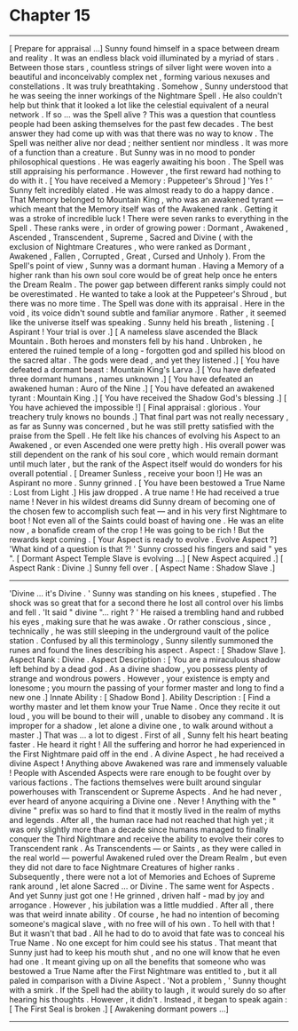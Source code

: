 
# Chapter 15


---

[ Prepare for appraisal …]
Sunny found himself in a space between dream and reality . It was an endless black void illuminated by a myriad of stars . Between those stars , countless strings of silver light were woven into a beautiful and inconceivably complex net , forming various nexuses and constellations . It was truly breathtaking .
Somehow , Sunny understood that he was seeing the inner workings of the Nightmare Spell . He also couldn't help but think that it looked a lot like the celestial equivalent of a neural network . If so … was the Spell alive ?
This was a question that countless people had been asking themselves for the past few decades . The best answer they had come up with was that there was no way to know . The Spell was neither alive nor dead ; neither sentient nor mindless .
It was more of a function than a creature .
But Sunny was in no mood to ponder philosophical questions . He was eagerly awaiting his boon .
The Spell was still appraising his performance . However , the first reward had nothing to do with it .
[ You have received a Memory : Puppeteer's Shroud ]
'Yes ! '
Sunny felt incredibly elated . He was almost ready to do a happy dance . That Memory belonged to Mountain King , who was an awakened tyrant — which meant that the Memory itself was of the Awakened rank . Getting it was a stroke of incredible luck !
There were seven ranks to everything in the Spell . These ranks were , in order of growing power : Dormant , Awakened , Ascended , Transcendent , Supreme , Sacred and Divine ( with the exclusion of Nightmare Creatures , who were ranked as Dormant , Awakened , Fallen , Corrupted , Great , Cursed and Unholy ).
From the Spell's point of view , Sunny was a dormant human . Having a Memory of a higher rank than his own soul core would be of great help once he enters the Dream Realm . The power gap between different ranks simply could not be overestimated .
He wanted to take a look at the Puppeteer's Shroud , but there was no more time . The Spell was done with its appraisal .
Here in the void , its voice didn't sound subtle and familiar anymore . Rather , it seemed like the universe itself was speaking . Sunny held his breath , listening .
[ Aspirant ! Your trial is over .]
[ A nameless slave ascended the Black Mountain . Both heroes and monsters fell by his hand . Unbroken , he entered the ruined temple of a long - forgotten god and spilled his blood on the sacred altar . The gods were dead , and yet they listened .]
[ You have defeated a dormant beast : Mountain King's Larva .]
[ You have defeated three dormant humans , names unknown .]
[ You have defeated an awakened human : Auro of the Nine .]
[ You have defeated an awakened tyrant : Mountain King .]
[ You have received the Shadow God's blessing .]
[ You have achieved the impossible !]
[ Final appraisal : glorious . Your treachery truly knows no bounds .]
That final part was not really necessary , as far as Sunny was concerned , but he was still pretty satisfied with the praise from the Spell . He felt like his chances of evolving his Aspect to an Awakened , or even Ascended one were pretty high .
His overall power was still dependent on the rank of his soul core , which would remain dormant until much later , but the rank of the Aspect itself would do wonders for his overall potential .
[ Dreamer Sunless , receive your boon !]
He was an Aspirant no more . Sunny grinned .
[ You have been bestowed a True Name : Lost from Light .]
His jaw dropped . A true name ! He had received a true name ! Never in his wildest dreams did Sunny dream of becoming one of the chosen few to accomplish such feat — and in his very first Nightmare to boot ! Not even all of the Saints could boast of having one . He was an elite now , a bonafide cream of the crop ! He was going to be rich !
But the rewards kept coming .
[ Your Aspect is ready to evolve . Evolve Aspect ?]
'What kind of a question is that ?! '
Sunny crossed his fingers and said " yes ".
[ Dormant Aspect Temple Slave is evolving …]
[ New Aspect acquired .]
[ Aspect Rank : Divine .]
Sunny fell over .
[ Aspect Name : Shadow Slave .]
***
'Divine … it's Divine . '
Sunny was standing on his knees , stupefied . The shock was so great that for a second there he lost all control over his limbs and fell .
'It said " divine "... right ? '
He raised a trembling hand and rubbed his eyes , making sure that he was awake . Or rather conscious , since , technically , he was still sleeping in the underground vault of the police station .
Confused by all this terminology , Sunny silently summoned the runes and found the lines describing his aspect .
Aspect : [ Shadow Slave ].
Aspect Rank : Divine .
Aspect Description : [ You are a miraculous shadow left behind by a dead god . As a divine shadow , you possess plenty of strange and wondrous powers . However , your existence is empty and lonesome ; you mourn the passing of your former master and long to find a new one .]
Innate Ability : [ Shadow Bond ].
Ability Description : [ Find a worthy master and let them know your True Name . Once they recite it out loud , you will be bound to their will , unable to disobey any command . It is improper for a shadow , let alone a divine one , to walk around without a master .]
That was … a lot to digest .
First of all , Sunny felt his heart beating faster . He heard it right ! All the suffering and horror he had experienced in the First Nightmare paid off in the end . A divine Aspect , he had received a divine Aspect ! Anything above Awakened was rare and immensely valuable !
People with Ascended Aspects were rare enough to be fought over by various factions . The factions themselves were built around singular powerhouses with Transcendent or Supreme Aspects . And he had never , ever heard of anyone acquiring a Divine one . Never !
Anything with the " divine " prefix was so hard to find that it mostly lived in the realm of myths and legends . After all , the human race had not reached that high yet ; it was only slightly more than a decade since humans managed to finally conquer the Third Nightmare and receive the ability to evolve their cores to Transcendent rank .
As Transcendents — or Saints , as they were called in the real world — powerful Awakened ruled over the Dream Realm , but even they did not dare to face Nightmare Creatures of higher ranks . Subsequently , there were not a lot of Memories and Echoes of Supreme rank around , let alone Sacred … or Divine . The same went for Aspects .
And yet Sunny just got one !
He grinned , driven half - mad by joy and arrogance . However , his jubilation was a little muddied . After all , there was that weird innate ability . Of course , he had no intention of becoming someone's magical slave , with no free will of his own . To hell with that !
But it wasn't that bad . All he had to do to avoid that fate was to conceal his True Name . No one except for him could see his status . That meant that Sunny just had to keep his mouth shut , and no one will know that he even had one .
It meant giving up on all the benefits that someone who was bestowed a True Name after the First Nightmare was entitled to , but it all paled in comparison with a Divine Aspect .
'Not a problem , ' Sunny thought with a smirk .
If the Spell had the ability to laugh , it would surely do so after hearing his thoughts . However , it didn't . Instead , it began to speak again :
[ The First Seal is broken .]
[ Awakening dormant powers …]

---

